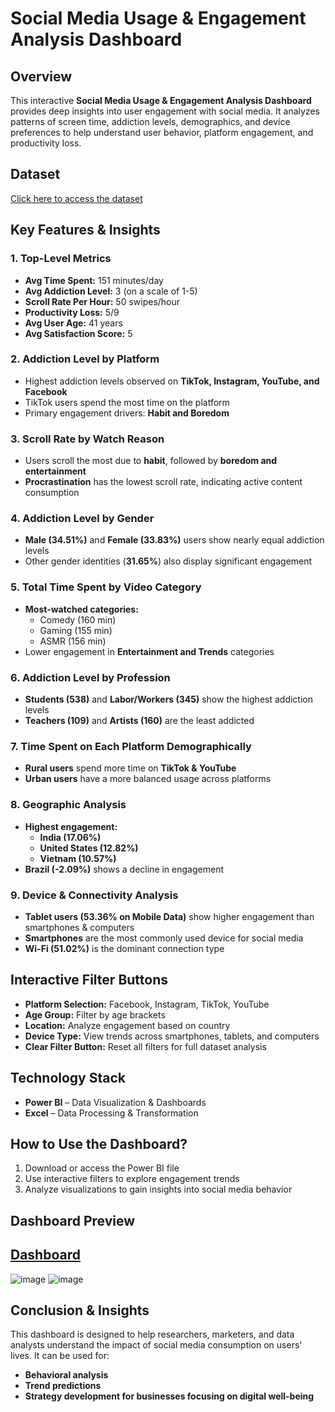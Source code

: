# Social Media Usage & Engagement Analysis Dashboard

## Overview
This interactive **Social Media Usage & Engagement Analysis Dashboard** provides deep insights into user engagement with social media. It analyzes patterns of screen time, addiction levels, demographics, and device preferences to help understand user behavior, platform engagement, and productivity loss.

## Dataset
[Click here to access the dataset](https://github.com/Saher-Younas/Saher-Younas-Social_Media_Usage_and_Engagement_Analysis_Dashboard/blob/main/Social%20Media%20Usage%20and%20Engagement%20Analysis%20Data.xlsx)  

## Key Features & Insights

### 1. Top-Level Metrics
- **Avg Time Spent:** 151 minutes/day  
- **Avg Addiction Level:** 3 (on a scale of 1-5)  
- **Scroll Rate Per Hour:** 50 swipes/hour  
- **Productivity Loss:** 5/9  
- **Avg User Age:** 41 years  
- **Avg Satisfaction Score:** 5  

### 2. Addiction Level by Platform
- Highest addiction levels observed on **TikTok, Instagram, YouTube, and Facebook**
- TikTok users spend the most time on the platform
- Primary engagement drivers: **Habit and Boredom**

### 3. Scroll Rate by Watch Reason
- Users scroll the most due to **habit**, followed by **boredom and entertainment**
- **Procrastination** has the lowest scroll rate, indicating active content consumption

### 4. Addiction Level by Gender
- **Male (34.51%)** and **Female (33.83%)** users show nearly equal addiction levels
- Other gender identities (**31.65%**) also display significant engagement

### 5. Total Time Spent by Video Category
- **Most-watched categories:**  
  - Comedy (160 min)  
  - Gaming (155 min)  
  - ASMR (156 min)  
- Lower engagement in **Entertainment and Trends** categories

### 6. Addiction Level by Profession
- **Students (538)** and **Labor/Workers (345)** show the highest addiction levels
- **Teachers (109)** and **Artists (160)** are the least addicted

### 7. Time Spent on Each Platform Demographically
- **Rural users** spend more time on **TikTok & YouTube**
- **Urban users** have a more balanced usage across platforms

### 8. Geographic Analysis
- **Highest engagement:**  
  - **India (17.06%)**  
  - **United States (12.82%)**  
  - **Vietnam (10.57%)**  
- **Brazil (-2.09%)** shows a decline in engagement

### 9. Device & Connectivity Analysis
- **Tablet users (53.36% on Mobile Data)** show higher engagement than smartphones & computers
- **Smartphones** are the most commonly used device for social media
- **Wi-Fi (51.02%)** is the dominant connection type

## Interactive Filter Buttons
- **Platform Selection:** Facebook, Instagram, TikTok, YouTube
- **Age Group:** Filter by age brackets
- **Location:** Analyze engagement based on country
- **Device Type:** View trends across smartphones, tablets, and computers
- **Clear Filter Button:** Reset all filters for full dataset analysis

## Technology Stack
- **Power BI** – Data Visualization & Dashboards
- **Excel** – Data Processing & Transformation

## How to Use the Dashboard?
1. Download or access the Power BI file
2. Use interactive filters to explore engagement trends
3. Analyze visualizations to gain insights into social media behavior

## Dashboard Preview
## [Dashboard](https://github.com/Saher-Younas/Saher-Younas-Social_Media_Usage_and_Engagement_Analysis_Dashboard/blob/main/Dashboard.pdf)
![image](https://github.com/user-attachments/assets/0ada7c12-f4a5-4e3e-9534-1ec5be48a6dc)
![image](https://github.com/user-attachments/assets/48985f94-4a34-44d6-bd05-cb4cc1ac983b)


## Conclusion & Insights
This dashboard is designed to help researchers, marketers, and data analysts understand the impact of social media consumption on users' lives. It can be used for:
- **Behavioral analysis**
- **Trend predictions**
- **Strategy development for businesses focusing on digital well-being**


